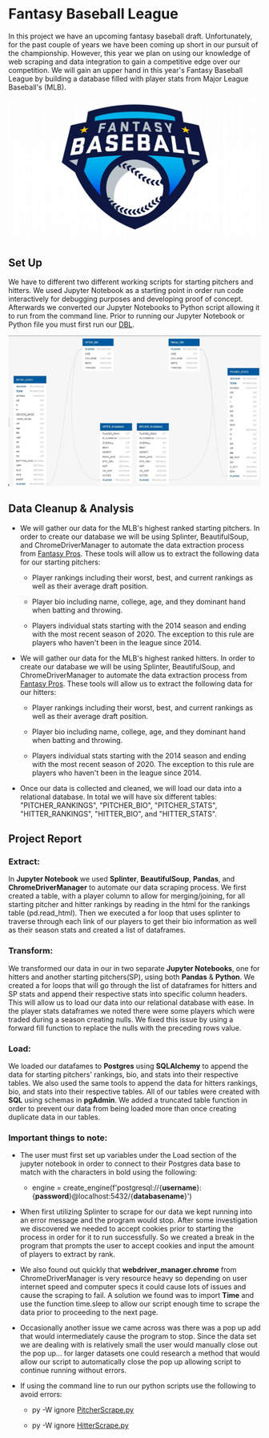 # Fantasy Baseball League

In this project we have an upcoming fantasy baseball draft. Unfortunately, for the past couple of years we have been coming up short in our pursuit of the championship. However, this year we plan on using our knowledge of web scraping and data integration to gain a competitive edge over our competition. We will gain an upper hand in this year's Fantasy Baseball League by building a database filled with player stats from Major League Baseball's (MLB).

![Fantasy Baseball](Images/Fantasy_Baseball.jpg)

## Set Up

We have to different two different working scripts for starting pitchers and hitters. We used Jupyter Notebook as a starting point in order run code interactively for debugging purposes and developing proof of concept. Afterwards we converted our Jupyter Notebooks to Python script allowing it to run from the command line. Prior to running our Jupyter Notebook or Python file you must first run our [DBL](DBL.sql). 

![ERD](Images/MLB.4.jpg)

## Data Cleanup & Analysis

* We will gather our data for the MLB's highest ranked starting pitchers. In order to create our database we will be using Splinter, BeautifulSoup, and ChromeDriverManager to automate the data extraction process from [Fantasy Pros](https://www.fantasypros.com/mlb/rankings/sp.php). These tools will allow us to extract the following data for our starting pitchers:

    * Player rankings including their worst, best, and current rankings as well as their average draft position. 

    * Player bio including name, college, age, and they dominant hand when batting and throwing.

    * Players individual stats starting with the 2014 season and ending with the most recent season of 2020. The exception to this rule are players who haven't been in the league since 2014.

* We will gather our data for the MLB's highest ranked hitters. In order to create our database we will be using Splinter, BeautifulSoup, and ChromeDriverManager to automate the data extraction process from [Fantasy Pros](https://www.fantasypros.com/mlb/rankings/hitters.php). These tools will allow us to extract the following data for our hitters:

    * Player rankings including their worst, best, and current rankings as well as their average draft position. 

    * Player bio including name, college, age, and they dominant hand when batting and throwing.

    * Players individual stats starting with the 2014 season and ending with the most recent season of 2020. The exception to this rule are players who haven't been in the league since 2014.

* Once our data is collected and cleaned, we will load our data into a relational database. In total we will have six different tables: "PITCHER_RANKINGS", "PITCHER_BIO", "PITCHER_STATS", "HITTER_RANKINGS", "HITTER_BIO", and "HITTER_STATS".

## Project Report

### **Extract:**

In **Jupyter Notebook** we used **Splinter**, **BeautifulSoup**, **Pandas**, and **ChromeDriverManager** to automate our data scraping process. We first created a table, with a player column to allow for merging/joining, for all starting pitcher and hitter rankings by reading in the html for the rankings table (pd.read_html). Then we executed a for loop that uses splinter to traverse through each link of our players to get their bio information as well as their season stats and created a list of dataframes. 

### **Transform:**

We transformed our data in our in two separate **Jupyter Notebooks**, one for hitters and another starting pitchers(SP), using both **Pandas** & **Python**. We created a for loops that will go through the list of dataframes for hitters and SP stats and append their respective stats into specific column headers. This will allow us to load our data into our relational database with ease. In the player stats dataframes we noted there were some players which were traded during a season creating nulls. We fixed this issue by using a forward fill function to replace the nulls with the preceding rows value.

### **Load:**

We loaded our datafames to **Postgres** using **SQLAlchemy** to append the data for starting pitchers' rankings, bio, and stats into their respective tables. We also used the same tools to append the data for hitters rankings, bio, and stats into their respective tables. All of our tables were created with **SQL** using schemas in **pgAdmin**. We added a truncated table function in order to prevent our data from being loaded more than once creating duplicate data in our tables. 

### **Important things to note:**

* The user must first set up variables under the Load section of the jupyter notebook in order to connect to their Postgres data base to match with the characters in bold using the following:
    * engine = create_engine(f'postgresql://{**username**}:{**password**}@localhost:5432/{**databasename**}')

* When first utilizing Splinter to scrape for our data we kept running into an error message and the program would stop. After some investigation we discovered we needed to accept cookies prior to  starting the process in order for it to run successfully. So we created a break in the program that prompts the user to accept cookies and input the amount of players to extract by rank. 

* We also found out quickly that **webdriver_manager.chrome** from ChromeDriverManager is very resource heavy so depending on user internet speed and computer specs it could cause lots of issues and cause the scraping to fail. A solution we found was to import **Time** and use the function time.sleep to allow our script enough time to scrape the data prior to proceeding to the next page. 

* Occasionally another issue we came across was there was a pop up add that would intermediately cause the program to stop. Since the data set we are dealing with is relatively small the user would manually close out the pop up... for larger datasets one could research a method that would allow our script to automatically close the pop up allowing script to continue running without errors.  

* If using the command line to run our python scripts use the following to avoid errors:

    * py -W ignore [PitcherScrape.py](PitcherScrape.py)

    * py -W ignore [HitterScrape.py](HitterScrape.py)
